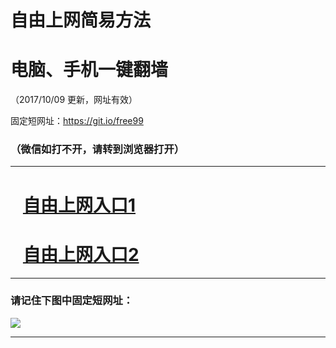 ﻿# 自由上网简易方法

# 电脑、手机一键翻墙

（2017/10/09 更新，网址有效）

固定短网址：https://git.io/free99

### （微信如打不开，请转到浏览器打开）


***





# &nbsp;&nbsp; <a href="http://ft806118421.fwq-tz-1001.info/fwqtz01.html?t=100900122257 " target="_blank">自由上网入口1</a>
# &nbsp;&nbsp; <a href="http://ft2847231526.fwq-tz-1002.info/fwqtz02.html?t=100900114858 " target="_blank">自由上网入口2</a>
***

### 请记住下图中固定短网址：

<img src="https://s3-us-west-2.amazonaws.com/fwq-1001/yjfq-20170905okok.png" /> 


***

